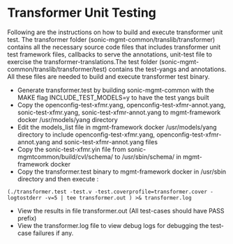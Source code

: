 # Transformer Unit Testing

Following are the instructions on how to build and execute transformer unit test.
The transformer folder (sonic-mgmt-common/translib/transformer) contains all the necessary source code files that includes transformer unit test framework files, callbacks to serve the annotations, unit-test file to exercise the transformer-translations.The test folder (sonic-mgmt-common/translib/transformer/test) contains the test-yangs and annotations. All these files are needed to build and execute transformer test binary.

* Generate transformer.test by building sonic-mgmt-common with the MAKE flag INCLUDE_TEST_MODELS=y to have the test yangs built
* Copy the openconfig-test-xfmr.yang, openconfig-test-xfmr-annot.yang, sonic-test-xfmr.yang, sonic-test-xfmr-annot.yang to  mgmt-framework docker /usr/models/yang directory
* Edit the models_list file in mgmt-framework docker /usr/models/yang directory to include openconfig-test-xfmr.yang, openconfig-test-xfmr-annot.yang and sonic-test-xfmr-annot.yang files
* Copy the sonic-test-xfmr.yin file from sonic-mgmtcommon/build/cvl/schema/ to /usr/sbin/schema/ in mgmt-framework docker 
* Copy the transformer.test binary to mgmt-framework docker in /usr/sbin directory and then execute : 
```shell
(./transformer.test -test.v -test.coverprofile=transformer.cover -logtostderr -v=5 | tee transformer.out ) >& transformer.log
```
* View the results in file transformer.out (All test-cases should have PASS prefix)
* View the transformer.log file to view debug logs for debugging the test-case failures if any.
